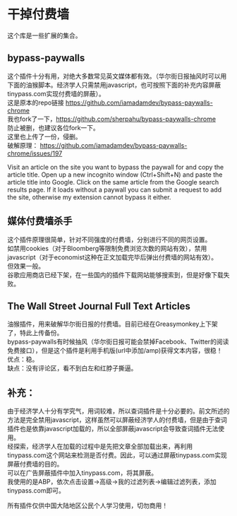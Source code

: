 # 干掉付费墙
这个库是一些扩展的集合。  
## bypass-paywalls
这个插件十分有用，对绝大多数常见英文媒体都有效。（华尔街日报抽风时可以用下面的油猴脚本。经济学人只需禁用javascript，也可按照下面的补充内容屏蔽tinypass.com实现付费墙的屏蔽）。  
这是原本的repo链接 https://github.com/iamadamdev/bypass-paywalls-chrome  
我也fork了一下，https://github.com/sherpahu/bypass-paywalls-chrome  
防止被删，也建议各位fork一下。  
这里也上传了一份，侵删。  
破解原理： https://github.com/iamadamdev/bypass-paywalls-chrome/issues/197  
> 
Visit an article on the site you want to bypass the paywall for and copy the article title.
Open up a new incognito window (Ctrl+Shift+N) and paste the article title into Google.
Click on the same article from the Google search results page. If it loads without a paywall you can submit a request to add the site, otherwise my extension cannot bypass it either.

## 媒体付费墙杀手
这个插件原理很简单，针对不同强度的付费墙，分别进行不同的网页设置。  
如禁用cookies（对于Bloomberg等限制免费浏览次数的网站有效），禁用javascript（对于economist这种在正文加载完毕后弹出付费墙的网站有效）。  
但效果一般。  
谷歌应用商店已经下架，在一些国内的插件下载网站能够搜索到，但是好像下载失败。  

## The Wall Street Journal Full Text Articles  
油猴插件，用来破解华尔街日报的付费墙。目前已经在Greasymonkey上下架了，特此上传备份。  
bypass-paywalls有时候抽风（华尔街日报可能会禁掉Facebook、Twitter的阅读免费接口），但是这个插件是利用手机版(url中添加/amp)获得文本内容，很稳！  
优点：稳。  
缺点：没有评论区，看不到白左和红脖子撕逼。  

## 补充：  
由于经济学人十分有学究气，用词较难，所以查词插件是十分必要的。前文所述的方法是完全禁用javascript，这样虽然可以屏蔽经济学人的付费墙，但是由于查词插件也是依靠javascript加载的，所以全部屏蔽javascript会导致查词插件无法使用。  
经探索，经济学人在加载的过程中是先把文章全部加载出来，再利用tinypass.com这个网站来检测是否付费。因此，可以通过屏蔽tinypass.com实现屏蔽付费墙的目的。   
可以在广告屏蔽插件中加入tinypass.com，将其屏蔽。  
我使用的是ABP，依次点击设置->高级->我的过滤列表->编辑过滤列表，添加tinypass.com即可。  




所有插件仅供中国大陆地区公民个人学习使用，切勿商用！  
